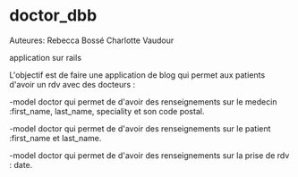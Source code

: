 # doctor_dbb

Auteures:
Rebecca Bossé
Charlotte Vaudour

application sur rails 

L'objectif est de faire une application de blog qui permet aux patients d'avoir un rdv avec des docteurs :
<p>-model doctor qui permet de d'avoir des renseignements sur le medecin :first_name, last_name, speciality et son code postal.</p>
<p>-model doctor qui permet de d'avoir des renseignements sur le patient :first_name et last_name.</p>
<p>-model doctor qui permet de d'avoir des renseignements sur la prise de rdv : date.</p>


